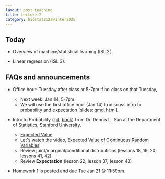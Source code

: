 ```yaml
---
layout: post_teaching
title: Lecture 2
category: biostat212awinter2025
---
```


## Today

* Overview of machine/statistical learning (ISL 2).

* Linear regression (ISL 3).

## FAQs and announcements

* Office hour: Tuesday after class or 5-7pm if no class on that Tuesday, 
  * Next week: Jan 14, 5-7pm.
  * We will use the first office hour (Jan 14) to discuss intro to probability and expectation \[slides: [qmd](https://raw.githubusercontent.com/ucla-biostat-212a/2025winter/master/slides/03-linreg/probreview.qmd), [html](../slides/03-linreg/probreview.html)\].
* Intro to Probability ([git](https://github.com/dlsun/probability), [book](https://dlsun.github.io/probability/)) from Dr. Dennis L. Sun at the Department of Statistics, Stanford University. 
	* [Expected Value](https://dlsun.github.io/probability/expected-value.html)
	* Let's watch the video, [Expected Value of Continuous Random Variables](https://dlsun.github.io/probability/ev-continuous.html)
	* Review joint/marginal/conditional distributions (lessons 18, 19, 20; lessons 41, 42)
	* Review **Expectation** (lesson 22, lesson 37, lesson 43)


* Homework 1 is posted and due Tue Jan 21 @ 11:59pm.


